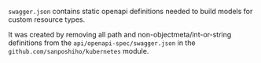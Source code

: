 `swagger.json` contains static openapi definitions needed to build models for custom resource types.

It was created by removing all path and non-objectmeta/int-or-string definitions from 
the `api/openapi-spec/swagger.json` in the `github.com/sanposhiho/kubernetes` module.